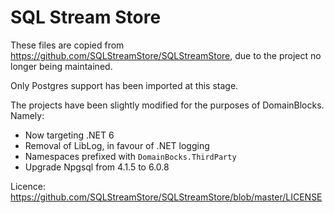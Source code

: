 ﻿# SQL Stream Store

These files are copied from https://github.com/SQLStreamStore/SQLStreamStore, due to the project no longer being maintained.

Only Postgres support has been imported at this stage.

The projects have been slightly modified for the purposes of DomainBlocks. Namely:

* Now targeting .NET 6
* Removal of LibLog, in favour of .NET logging
* Namespaces prefixed with `DomainBocks.ThirdParty`
* Upgrade Npgsql from 4.1.5 to 6.0.8

Licence: https://github.com/SQLStreamStore/SQLStreamStore/blob/master/LICENSE